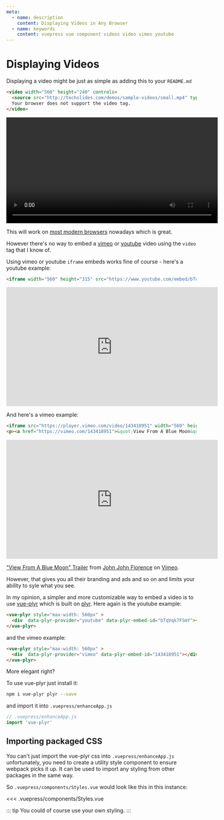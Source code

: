 ```yaml
---
meta:
  - name: description
    content: Displaying Videos in Any Browser
  - name: keywords
    content: vuepress vue component videos video vimeo youtube
---
```


# Displaying Videos

Displaying a video might be just as simple as adding this to your `README.md`

```html
<video width="560" height="240" controls>
  <source src="http://techslides.com/demos/sample-videos/small.mp4" type="video/mp4">
  Your browser does not support the video tag.
</video> 
```
<video width="560" controls>
  <source src="http://techslides.com/demos/sample-videos/small.mp4" type="video/mp4">
  Your browser does not support the video tag.
</video> 

This will work on [most modern browsers](https://en.wikipedia.org/wiki/HTML5_video) nowadays which is great.

However there's no way to embed a [vimeo](https://vimeo.com) or [youtube](https://www.youtube.com) video using the `video` tag that I know of.

Using vimeo or youtube `iframe` embeds works fine of course - here's a youtube example:

```html
<iframe width="560" height="315" src="https://www.youtube.com/embed/bTqVqk7FSmY" frameborder="0" allow="autoplay; encrypted-media" allowfullscreen></iframe>
```

<iframe width="560" height="315" src="https://www.youtube.com/embed/bTqVqk7FSmY" frameborder="0" allow="autoplay; encrypted-media" allowfullscreen></iframe>

And here's a vimeo example:

```html
<iframe src="https://player.vimeo.com/video/143418951" width="560" height="315" frameborder="0" webkitallowfullscreen mozallowfullscreen allowfullscreen></iframe>
<p><a href="https://vimeo.com/143418951">&quot;View From A Blue Moon&quot; Trailer</a> from <a href="https://vimeo.com/johnjohnflorence">John John Florence</a> on <a href="https://vimeo.com">Vimeo</a>.</p>
```

<iframe src="https://player.vimeo.com/video/143418951" width="560" height="315" frameborder="0" webkitallowfullscreen mozallowfullscreen allowfullscreen></iframe>
<p><a href="https://vimeo.com/143418951">&quot;View From A Blue Moon&quot; Trailer</a> from <a href="https://vimeo.com/johnjohnflorence">John John Florence</a> on <a href="https://vimeo.com">Vimeo</a>.</p>

However, that gives you all their branding and ads and so on and limits your ability to syle what you see.

In my opinion, a simpler and more customizable way to embed a video is to use [vue-plyr](https://github.com/redxtech/vue-plyr) which is built on [plyr](https://github.com/sampotts/plyr). Here again is the youtube example:

```html
<vue-plyr style="max-width: 560px" >
  <div  data-plyr-provider="youtube" data-plyr-embed-id="bTqVqk7FSmY"></div>
</vue-plyr>
```

<vue-plyr style="max-width: 560px" >
  <div  data-plyr-provider="youtube" data-plyr-embed-id="bTqVqk7FSmY"></div>
</vue-plyr>


and the vimeo example:

```html
<vue-plyr style="max-width: 560px" >
  <div  data-plyr-provider="vimeo" data-plyr-embed-id="143418951"></div>
</vue-plyr>
```

<vue-plyr style="max-width: 560px" >
  <div  data-plyr-provider="vimeo" data-plyr-embed-id="143418951"></div>
</vue-plyr>

More elegant right?

To use vue-plyr just install it:

```sh
npm i vue-plyr plyr --save
```

and import it into `.vuepress/enhanceApp.js`

```js
// .vuepress/enhanceApp.js
import 'vue-plyr'
```

## Importing packaged CSS
You can't just import the vue-plyr css into `.vuepress/enhanceApp.js` unfortunately, you need to create a utility style component to ensure webpack picks it up. It can be used to import any styling from other packages in the same way. 

So `.vuepress/components/Styles.vue` would look like this in this instance:

<<< .vuepress/components/Styles.vue

::: tip
You could of course use your own styling.
:::


